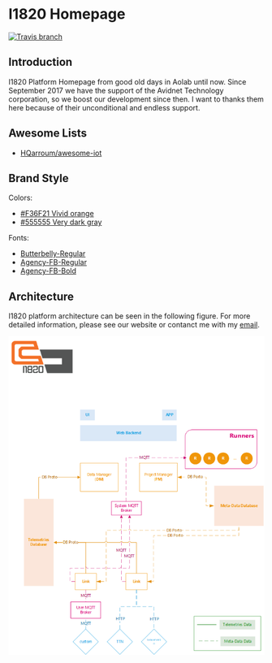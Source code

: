 # I1820 Homepage
[![Travis branch](https://img.shields.io/travis/com/I1820/I1820.github.io/src.svg?style=flat-square)](https://travis-ci.com/I1820/I1820.github.io)

## Introduction
I1820 Platform Homepage from good old days in Aolab until now.
Since September 2017 we have the support of the Avidnet Technology corporation,
so we boost our development since then. I want to thanks them here because of their unconditional and endless support.

## Awesome Lists
- [HQarroum/awesome-iot](https://github.com/HQarroum/awesome-iot)

## Brand Style
Colors:
- [#F36F21 Vivid orange](https://www.colorhexa.com/f36f21)
- [#555555 Very dark gray](https://www.colorhexa.com/555555)

Fonts:
- [Butterbelly-Regular](branding/fonts/Butterbelly-Regular.ttf)
- [Agency-FB-Regular](branding/fonts/AGENCYR.TTF)
- [Agency-FB-Bold](branding/fonts/AGENCYB.TTF)

## Architecture
I1820 platform architecture can be seen in the following figure. For more detailed information, please see our website
or contanct me with my [email](mailto:parham.alvani@gmail.com).

![I1820 Architecture](documentation/I1820.png)
